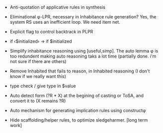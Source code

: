 - Anti-quotation of applicative rules in synthesis
- Eliminational φ-LPR, necessary in Inhabitance rule generation? Yes, the system RS uses an inefficient loop. We need item net.
- Explicit flag to control backtrack in PLPR
- if ‹$initialized› -> if $initialized
- Simplify inhabitance reasoning using [useful,simp]. The auto lemma φ is too redundent making auto reasoning taks a lot time (partially done. i'm not sure if there are others)
- Remove Inhabited that fails to reason, in Inhabited reasoning (I don't know if we really want this)
- type check / give type in $value
- Auto detect form (?R * X) at the begining of casting or ToSA, and convert it to (X remains ?R)

- Auto mechanism for generating implication rules using constructφ
- Hide scaffolding/helper rules, to optimize sledgeharmer. [long term work]


